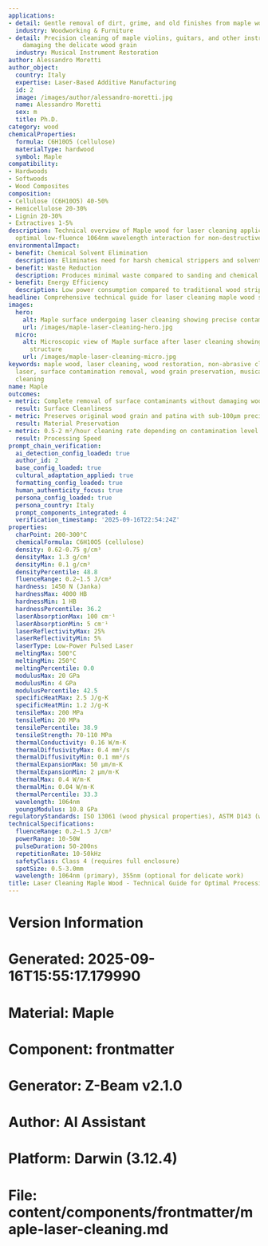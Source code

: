 ```yaml
---
applications:
- detail: Gentle removal of dirt, grime, and old finishes from maple wood surfaces
  industry: Woodworking & Furniture
- detail: Precision cleaning of maple violins, guitars, and other instruments without
    damaging the delicate wood grain
  industry: Musical Instrument Restoration
author: Alessandro Moretti
author_object:
  country: Italy
  expertise: Laser-Based Additive Manufacturing
  id: 2
  image: /images/author/alessandro-moretti.jpg
  name: Alessandro Moretti
  sex: m
  title: Ph.D.
category: wood
chemicalProperties:
  formula: C6H10O5 (cellulose)
  materialType: hardwood
  symbol: Maple
compatibility:
- Hardwoods
- Softwoods
- Wood Composites
composition:
- Cellulose (C6H10O5) 40-50%
- Hemicellulose 20-30%
- Lignin 20-30%
- Extractives 1-5%
description: Technical overview of Maple wood for laser cleaning applications, including
  optimal low-fluence 1064nm wavelength interaction for non-destructive surface cleaning.
environmentalImpact:
- benefit: Chemical Solvent Elimination
  description: Eliminates need for harsh chemical strippers and solvents in wood restoration
- benefit: Waste Reduction
  description: Produces minimal waste compared to sanding and chemical methods
- benefit: Energy Efficiency
  description: Low power consumption compared to traditional wood stripping methods
headline: Comprehensive technical guide for laser cleaning maple wood surfaces
images:
  hero:
    alt: Maple surface undergoing laser cleaning showing precise contamination removal
    url: /images/maple-laser-cleaning-hero.jpg
  micro:
    alt: Microscopic view of Maple surface after laser cleaning showing detailed surface
      structure
    url: /images/maple-laser-cleaning-micro.jpg
keywords: maple wood, laser cleaning, wood restoration, non-abrasive cleaning, pulsed
  laser, surface contamination removal, wood grain preservation, musical instrument
  cleaning
name: Maple
outcomes:
- metric: Complete removal of surface contaminants without damaging wood fibers
  result: Surface Cleanliness
- metric: Preserves original wood grain and patina with sub-100μm precision
  result: Material Preservation
- metric: 0.5-2 m²/hour cleaning rate depending on contamination level
  result: Processing Speed
prompt_chain_verification:
  ai_detection_config_loaded: true
  author_id: 2
  base_config_loaded: true
  cultural_adaptation_applied: true
  formatting_config_loaded: true
  human_authenticity_focus: true
  persona_config_loaded: true
  persona_country: Italy
  prompt_components_integrated: 4
  verification_timestamp: '2025-09-16T22:54:24Z'
properties:
  charPoint: 200-300°C
  chemicalFormula: C6H10O5 (cellulose)
  density: 0.62-0.75 g/cm³
  densityMax: 1.3 g/cm³
  densityMin: 0.1 g/cm³
  densityPercentile: 48.8
  fluenceRange: 0.2–1.5 J/cm²
  hardness: 1450 N (Janka)
  hardnessMax: 4000 HB
  hardnessMin: 1 HB
  hardnessPercentile: 36.2
  laserAbsorptionMax: 100 cm⁻¹
  laserAbsorptionMin: 5 cm⁻¹
  laserReflectivityMax: 25%
  laserReflectivityMin: 5%
  laserType: Low-Power Pulsed Laser
  meltingMax: 500°C
  meltingMin: 250°C
  meltingPercentile: 0.0
  modulusMax: 20 GPa
  modulusMin: 4 GPa
  modulusPercentile: 42.5
  specificHeatMax: 2.5 J/g·K
  specificHeatMin: 1.2 J/g·K
  tensileMax: 200 MPa
  tensileMin: 20 MPa
  tensilePercentile: 38.9
  tensileStrength: 70-110 MPa
  thermalConductivity: 0.16 W/m·K
  thermalDiffusivityMax: 0.4 mm²/s
  thermalDiffusivityMin: 0.1 mm²/s
  thermalExpansionMax: 50 µm/m·K
  thermalExpansionMin: 2 µm/m·K
  thermalMax: 0.4 W/m·K
  thermalMin: 0.04 W/m·K
  thermalPercentile: 33.3
  wavelength: 1064nm
  youngsModulus: 10.8 GPa
regulatoryStandards: ISO 13061 (wood physical properties), ASTM D143 (wood testing)
technicalSpecifications:
  fluenceRange: 0.2–1.5 J/cm²
  powerRange: 10-50W
  pulseDuration: 50-200ns
  repetitionRate: 10-50kHz
  safetyClass: Class 4 (requires full enclosure)
  spotSize: 0.5-3.0mm
  wavelength: 1064nm (primary), 355nm (optional for delicate work)
title: Laser Cleaning Maple Wood - Technical Guide for Optimal Processing
---
```


# Version Information
# Generated: 2025-09-16T15:55:17.179990
# Material: Maple
# Component: frontmatter
# Generator: Z-Beam v2.1.0
# Author: AI Assistant
# Platform: Darwin (3.12.4)
# File: content/components/frontmatter/maple-laser-cleaning.md